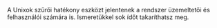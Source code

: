 A Unixok szűrői hatékony eszközt jelentenek a rendszer üzemeltetői és felhasználói számára is. Ismeretükkel sok ídőt takaríthatsz meg. 
